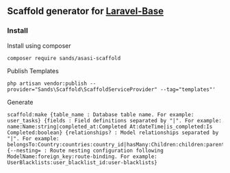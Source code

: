 ## Scaffold generator for <a href="https://github.com/zulfajuniadi/laravel-base">Laravel-Base</a>

### Install

Install using composer

```
composer require sands/asasi-scaffold
```

Publish Templates

```
php artisan vendor:publish --provider="Sands\Scaffold\ScaffoldServiceProvider" --tag="templates"'
```

Generate

```
scaffold:make {table_name : Database table name. For example: user_tasks} {fields : Field definitions separated by "|". For example: name:Name:string|completed_at:Completed At:dateTime|is_completed:Is Completed:boolean} {relationships? : Model relationships separated by "|". For example: belongsTo:Country:countries:country_id|hasMany:Children:children:parent_id|hasOne:Profile:user_profile:profile_id} {--nesting= : Route nesting configuration following ModelName:foreign_key:route-binding. For example: UserBlacklists:user_blacklist_id:user-blacklists}
```
